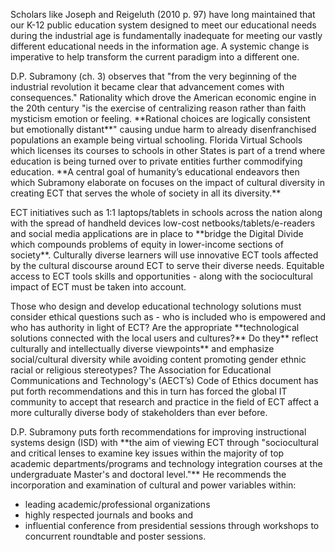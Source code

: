 <p><span style=font-weight: 400;>Scholars like Joseph and Reigeluth (2010 p. 97) have long maintained that our K-12 public education system designed to meet our educational needs during the industrial age is fundamentally inadequate for meeting our vastly different educational needs in the information age. A systemic change is imperative to help transform the current paradigm into a different one. </span></p>

<p><span style=font-weight: 400;>D.P. Subramony (ch. 3) observes that "from the very beginning of the industrial revolution it became clear that advancement comes with consequences." Rationality which drove the American economic engine in the 20th century "is the exercise of centralizing reason rather than faith mysticism emotion or feeling. </span>**Rational choices are logically consistent but emotionally distant**<span style=font-weight: 400;>" causing undue harm to already disenfranchised populations an example being virtual schooling. Florida Virtual Schools which licenses its courses to schools in other States is part of a trend where education is being turned over to private entities further commodifying education. </span>**A central goal of humanity’s educational endeavors then which Subramony elaborate on focuses on the impact of cultural diversity in creating ECT that serves the whole of society in all its diversity.**</p>

<p><span style=font-weight: 400;>ECT initiatives such as 1:1 laptops/tablets in schools across the nation along with the spread of handheld devices low-cost netbooks/tablets/e-readers and social media applications are in place to </span>**bridge the Digital Divide which compounds problems of equity in lower-income sections of society**<span style=font-weight: 400;>. Culturally diverse learners will use innovative ECT tools affected by the cultural discourse around ECT to serve their diverse needs. Equitable access to ECT tools skills and opportunities - along with the sociocultural impact of ECT must be taken into account.</span></p>

<p><span style=font-weight: 400;>Those who design and develop educational technology solutions must consider ethical questions such as - who is included who is empowered and who has authority in light of ECT? Are the appropriate </span>**technological solutions connected with the local users and cultures?**<span style=font-weight: 400;> Do they</span>** reflect culturally and intellectually diverse viewpoints**<span style=font-weight: 400;> and emphasize social/cultural diversity while avoiding content promoting gender ethnic racial or religious stereotypes? The Association for Educational Communications and Technology's (AECT’s) Code of Ethics document has put forth recommendations and this in turn has forced the global IT community to accept that research and practice in the field of ECT affect a more culturally diverse body of stakeholders than ever before.</span></p>

<p><span style=font-weight: 400;>D.P. Subramony puts forth recommendations for improving instructional systems design (ISD) with </span>**the aim of viewing ECT through "sociocultural and critical lenses to examine key issues within the majority of top academic departments/programs and technology integration courses at the undergraduate Master's and doctoral level."**<span style=font-weight: 400;> He recommends the incorporation and examination of cultural and power variables within:</span></p>  <ul>  <li style=font-weight: 400;><span style=font-weight: 400;>leading academic/professional organizations</span></li>  <li style=font-weight: 400;><span style=font-weight: 400;>highly respected journals and books and</span></li>  <li style=font-weight: 400;><span style=font-weight: 400;>influential conference from presidential sessions through workshops to concurrent roundtable and poster sessions.</span></li>  </ul>